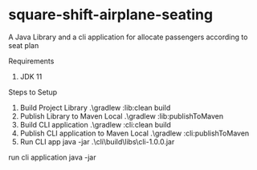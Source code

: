 # square-shift-airplane-seating
A  Java Library and a cli application for allocate passengers according to seat plan

Requirements

1. JDK 11

Steps to Setup 
1. Build Project Library .\gradlew :lib:clean build 
2. Publish Library to Maven Local .\gradlew :lib:publishToMaven
3. Build CLI application .\gradlew :cli:clean build
4. Publish CLI application to Maven Local .\gradlew :cli:publishToMaven
5. Run CLI app java -jar .\cli\build\libs\cli-1.0.0.jar





run cli application 
java -jar 
